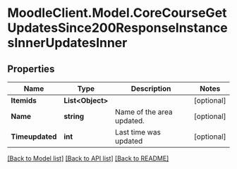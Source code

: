 # MoodleClient.Model.CoreCourseGetUpdatesSince200ResponseInstancesInnerUpdatesInner

## Properties

Name | Type | Description | Notes
------------ | ------------- | ------------- | -------------
**Itemids** | **List&lt;Object&gt;** |  | [optional] 
**Name** | **string** | Name of the area updated. | [optional] 
**Timeupdated** | **int** | Last time was updated | [optional] 

[[Back to Model list]](../README.md#documentation-for-models) [[Back to API list]](../README.md#documentation-for-api-endpoints) [[Back to README]](../README.md)

